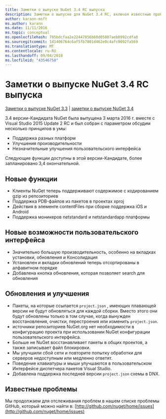 ```yaml
---
title: Заметки о выпуске NuGet 3.4 RC выпуска
description: Заметки о выпуске для NuGet 3.4 RC, включая известные проблемы, исправления ошибок, добавленные функции и запросы на изменение структуры.
author: karann-msft
ms.author: karann
ms.date: 11/11/2016
ms.topic: conceptual
ms.openlocfilehash: 795bdcfaa2e22447856b60d05807aeb0992cdfa0
ms.sourcegitcommit: 1d1406764c6af5fb7801d462e0c4afc9092fa569
ms.translationtype: MT
ms.contentlocale: ru-RU
ms.lasthandoff: 09/04/2018
ms.locfileid: "43546758"
---
```

# <a name="nuget-34-rc-release-notes"></a>Заметки о выпуске NuGet 3.4 RC выпуска

[Заметки о выпуске NuGet 3.3](../release-notes/nuget-3.3.md) | [заметки о выпуске NuGet 3.4](../release-notes/nuget-3.4.md)

3.4 версии-Кандидата NuGet была выпущена 3 марта 2016 г. вместе с Visual Studio 2015 Update 2 RC и был собран с параметром обсудим несколько принципов в умы:

* Поддержка разных платформ
* Улучшения производительности
* Незначительные улучшения пользовательского интерфейса

Следующие функции доступны в этой версии-Кандидате, более запланировано 3,4 окончательной.

## <a name="new-features"></a>Новые функции

* Клиенты NuGet теперь поддерживают содержимое с кодированием gzip из репозиториев
* Поддержка PDB-файлов из пакетов в проектах xproj
* Действия в элементе contentFiles при сборке поддержка iOS и Android
* Поддержка моникеров netstandard и netstandardapp платформы

## <a name="new-user-interface-features"></a>Новые возможности пользовательского интерфейса

* Значительно большую производительность, особенно на вкладках установки, обновления и Консолидация
* Установлен и вкладки обновлений теперь отсортированы в алфавитном порядке
* Добавлена кнопка обновления, которая позволяет search для обновления

## <a name="updates-and-improvements"></a>Обновления и улучшения

* Пакеты, на которые ссылается `project.json` , имеющих плавающей версии не будут обновляться для каждой сборки. Вместо этого они будут обновлены только в том случае, когда вынужден восстановления, очистки, перестроения или изменить `project.json`.
* источники репозиториев NuGet.org нет необходимости в конфигурацию проекта при использовании NuGet конфигурации пользовательского интерфейса.
* Больше не NuGet восстанавливает пакеты в общих проектов, а также записывает файл блокировки.
* Мы улучшили сбой сети и повторите попытку обработки для серверов недоступным или медленно ответят.
* Поведение клавиатуры и мыши улучшаются в пользовательском Интерфейсе диспетчера пакетов Visual Studio.
* Добавлена поддержка последней версии `project.json` схемы в DNX.

## <a name="known-issues"></a>Известные проблемы

Мы продолжаем для отслеживания проблем в нашем списке проблемы GitHub, который можно найти в: [http://github.com/nuget/home/issues](http://github.com/nuget/home/issues)